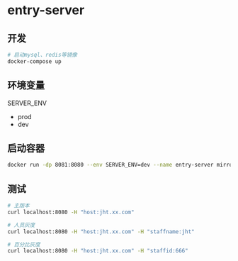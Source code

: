 # entry-server

## 开发
```sh
# 启动mysql、redis等镜像
docker-compose up
```

## 环境变量

SERVER_ENV
- prod
- dev

## 启动容器
```sh
docker run -dp 8081:8080 --env SERVER_ENV=dev --name entry-server mirrors.xx.com/jht/entry-server:${tag}
```

## 测试
```sh
# 主版本
curl localhost:8080 -H "host:jht.xx.com"

# 人员灰度
curl localhost:8080 -H "host:jht.xx.com" -H "staffname:jht"

# 百分比灰度
curl localhost:8080 -H "host:jht.xx.com" -H "staffid:666"

```